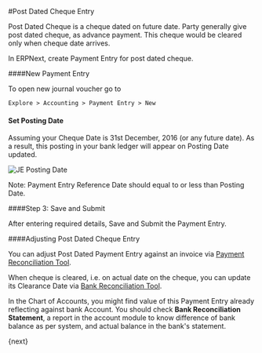 <!-- add-breadcrumbs -->
#Post Dated Cheque Entry

Post Dated Cheque is a cheque dated on future date. Party generally give post dated cheque, as advance payment. This cheque would be cleared only when cheque date arrives.

In ERPNext, create Payment Entry for post dated cheque.

####New Payment Entry

To open new journal voucher go to

`Explore > Accounting > Payment Entry > New`

#### Set Posting Date

Assuming your Cheque Date is 31st December, 2016 (or any future date). As a result, this posting in your bank ledger will appear on Posting Date updated.

<img alt="JE Posting Date" class="screenshot" src="{{docs_base_url}}/assets/img/articles/post-dated-1.png">

Note: Payment Entry Reference Date should equal to or less than Posting Date.

####Step 3: Save and Submit

After entering required details, Save and Submit the Payment Entry.

####Adjusting Post Dated  Cheque Entry

You can adjust Post Dated Payment Entry against an invoice via [Payment Reconciliation Tool](/docs/v13/user/manual/en/accounts/payment-reconciliation).

When cheque is cleared, i.e. on actual date on the cheque, you can update its Clearance Date via [Bank Reconciliation Tool](/docs/v13/user/manual/en/accounts/bank-reconciliation).

In the Chart of Accounts, you might find value of this Payment Entry already reflecting against bank Account. You should check **Bank Reconciliation Statement**, a report in the account module to know difference of bank balance as per system, and actual balance in the bank's statement.
<!-- markdown -->

{next}
